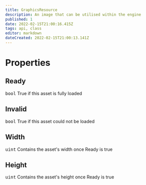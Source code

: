 ```yaml
---
title: GraphicsResource
description: An image that can be utilised within the engine
published: 1
date: 2022-02-15T21:00:16.415Z
tags: api, class
editor: markdown
dateCreated: 2022-02-15T21:00:13.141Z
---
```


# Properties
## Ready
<kbd>bool</kbd> True if this asset is fully loaded
## Invalid
<kbd>bool</kbd> True if this asset could not be loaded
## Width
<kbd>uint</kbd> Contains the asset's width once Ready is true
## Height
<kbd>uint</kbd> Contains the asset's height once Ready is true

